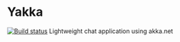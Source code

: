 # Yakka
[![Build status](https://ci.appveyor.com/api/projects/status/j1yl28xw982y75j8?svg=true)](https://ci.appveyor.com/project/patchandthat/yakka)
Lightweight chat application using akka.net